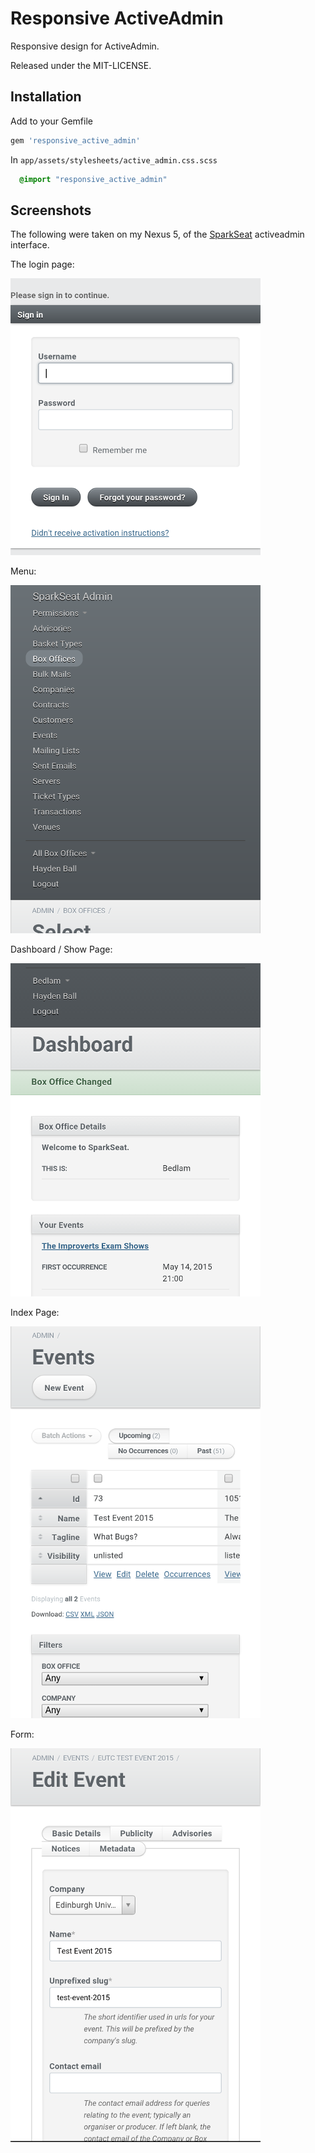 Responsive ActiveAdmin
======================

Responsive design for ActiveAdmin.

Released under the MIT-LICENSE.

Installation
------------

Add to your Gemfile

```ruby
gem 'responsive_active_admin'
```

In `app/assets/stylesheets/active_admin.css.scss`

```sass
  @import "responsive_active_admin"
```

Screenshots
-----------

The following were taken on my Nexus 5, of the [SparkSeat](https://www.sparkseat.com) activeadmin interface.

The login page:

![login](screenshots/login.png)

Menu:

![menu](screenshots/menu.png)

Dashboard / Show Page:

![dashboard](screenshots/dashboard.png)

Index Page:

![index](screenshots/index.png)

Form:

![form](screenshots/form.png)
